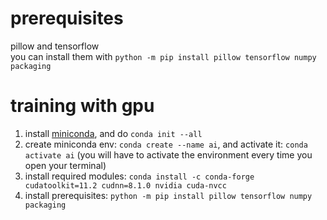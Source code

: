 # prerequisites 
pillow and tensorflow  
you can install them with `python -m pip install pillow tensorflow numpy packaging`

# training with gpu
1. install [miniconda](https://docs.conda.io/en/latest/miniconda.html), and do `conda init --all`
3. create miniconda env: `conda create --name ai`, and activate it: `conda activate ai` (you will have to activate the environment every time you open your terminal)
4. install required modules: `conda install -c conda-forge cudatoolkit=11.2 cudnn=8.1.0 nvidia cuda-nvcc`
5. install prerequisites: `python -m pip install pillow tensorflow numpy packaging`  
